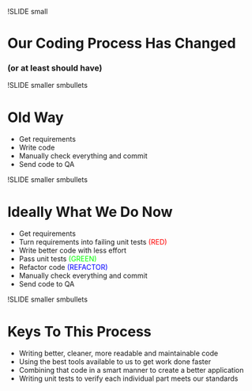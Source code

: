 !SLIDE small
# Our Coding Process Has Changed #
### (or at least should have) ###


!SLIDE smaller smbullets
# Old Way #
* Get requirements
* Write code
* Manually check everything and commit
* Send code to QA


!SLIDE smaller smbullets
# Ideally What We Do Now #
* Get requirements
* Turn requirements into failing unit tests <span style="color: #FF0000;">(RED)</span>
* Write better code with less effort
* Pass unit tests <span style="color: #00FF00;">(GREEN)</span>
* Refactor code <span style="color: #0000FF;">(REFACTOR)</span>
* Manually check everything and commit
* Send code to QA


!SLIDE smaller smbullets
# Keys To This Process #
* Writing better, cleaner, more readable and maintainable code 
* Using the best tools available to us to get work done faster
* Combining that code in a smart manner to create a better application
* Writing unit tests to verify each individual part meets our standards 
